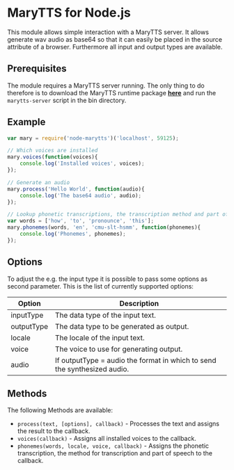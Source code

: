 # MaryTTS for Node.js

This module allows simple interaction with a MaryTTS server. It allows generate wav audio as base64 so that it can easily be placed in the source attribute of a browser. Furthermore all input and output types are available.

## Prerequisites

The module requires a MaryTTS server running. The only thing to do therefore is to download the MaryTTS runtime package **[here](http://mary.dfki.de)** and run the `marytts-server` script in the bin directory.

## Example

```javascript
var mary = require('node-marytts')('localhost', 59125);

// Which voices are installed
mary.voices(function(voices){
    console.log('Installed voices', voices);
});

// Generate an audio
mary.process('Hello World', function(audio){
    console.log('The base64 audio', audio);
});

// Lookup phonetic transcriptions, the transcription method and part of speech
var words = ['how', 'to', 'pronounce', 'this'];
mary.phonemes(words, 'en', 'cmu-slt-hsmm', function(phonemes){
    console.log('Phonemes', phonemes);
});

```

## Options

To adjust the e.g. the input type it is possible to pass some options as second parameter. This is the list of currently supported options:

Option      | Description
------------|------------
inputType   | The data type of the input text.
outputType  | The data type to be generated as output.
locale      | The locale of the input text.
voice       | The voice to use for generating output.
audio       | If outputType = audio the format in which to send the synthesized audio.

## Methods

The following Methods are available:

* `process(text, [options], callback)` - Processes the text and assigns the result to the callback.
* `voices(callback)` - Assigns all installed voices to the callback.
* `phonemes(words, locale, voice, callback)` - Assigns the phonetic transcription, the method for transcription and part of speech to the callback.
